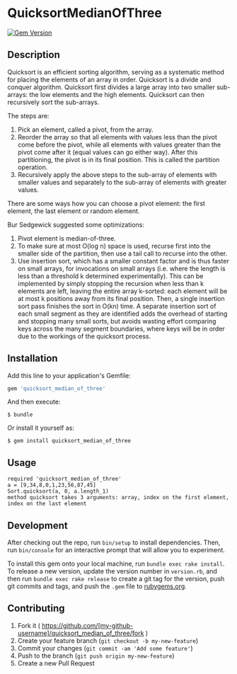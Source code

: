 # QuicksortMedianOfThree

[![Gem Version](https://badge.fury.io/rb/quicksort_median_of_three.svg)](http://badge.fury.io/rb/quicksort_median_of_three)

## Description

Quicksort is an efficient sorting algorithm, serving as a systematic method for placing the elements of an array in order.
Quicksort is a divide and conquer algorithm. Quicksort first divides a large array into two smaller sub-arrays: the low elements and the high elements. Quicksort can then recursively sort the sub-arrays.

The steps are:

1. Pick an element, called a pivot, from the array.
2. Reorder the array so that all elements with values less than the pivot come before the pivot, while all elements with values greater than the pivot come after it (equal values can go either way). After this partitioning, the pivot is in its final position. This is called the partition operation.
3. Recursively apply the above steps to the sub-array of elements with smaller values and separately to the sub-array of elements with greater values.

There are some ways how you can choose a pivot element: the first element, the last element or random element.

Bur Sedgewick suggested some optimizations:

1. Pivot element is median-of-three.
2. To make sure at most O(log n) space is used, recurse first into the smaller side of the partition, then use a tail call to recurse into the other.
3. Use insertion sort, which has a smaller constant factor and is thus faster on small arrays, for invocations on small arrays
(i.e. where the length is less than a threshold k determined experimentally). This can be implemented by simply stopping the recursion
when less than k elements are left, leaving the entire array k-sorted: each element will be at most k positions away from its final position. Then, a single insertion sort pass finishes the sort in O(kn) time. A separate insertion sort of each small segment as they are identified adds the overhead of starting and stopping many small sorts, but avoids wasting effort comparing keys across the many segment boundaries, where keys will be in order due to the workings of the quicksort process.


## Installation

Add this line to your application's Gemfile:

```ruby
gem 'quicksort_median_of_three'
```

And then execute:

    $ bundle

Or install it yourself as:

    $ gem install quicksort_median_of_three

## Usage

  ```
  required 'quicksort_median_of_three'
  a = [9,34,8,0,1,23,56,87,45]
  Sort.quicksort(a, 0, a.length_1)
  method quicksort takes 3 arguments: array, index on the first element, index on the last element
  ```

## Development

After checking out the repo, run `bin/setup` to install dependencies. Then, run `bin/console` for an interactive prompt that will allow you to experiment.

To install this gem onto your local machine, run `bundle exec rake install`. To release a new version, update the version number in `version.rb`, and then run `bundle exec rake release` to create a git tag for the version, push git commits and tags, and push the `.gem` file to [rubygems.org](https://rubygems.org).

## Contributing

1. Fork it ( https://github.com/[my-github-username]/quicksort_median_of_three/fork )
2. Create your feature branch (`git checkout -b my-new-feature`)
3. Commit your changes (`git commit -am 'Add some feature'`)
4. Push to the branch (`git push origin my-new-feature`)
5. Create a new Pull Request
